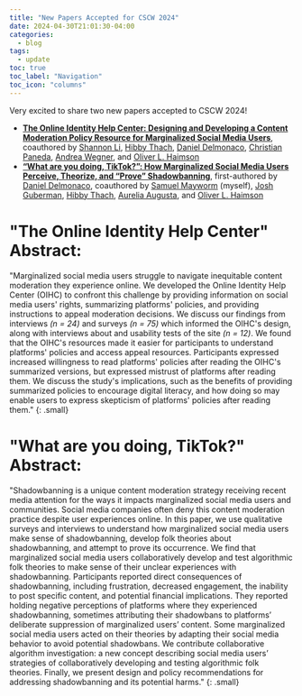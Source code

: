 ```yaml
---
title: "New Papers Accepted for CSCW 2024"
date: 2024-04-30T21:01:30-04:00
categories:
  - blog
tags:
  - update
toc: true
toc_label: "Navigation"
toc_icon: "columns"
---
```

Very excited to share two new papers accepted to CSCW 2024!
- <a href="https://dl.acm.org/doi/10.1145/3637406" target="blank"><b>The Online Identity Help Center: Designing and Developing a Content Moderation Policy Resource for Marginalized Social Media Users</b></a>, coauthored by <a href="https://www.shannonlidesign.com/" target="blank">Shannon Li</a>, <a href="https://www.hibbythach.com/" target="blank">Hibby Thach</a>, <a href="https://www.libraries.rutgers.edu/directory/daniel-delmonaco" target="blank">Daniel Delmonaco</a>, <a href="https://christianpaneda.github.io/" target="blank">Christian Paneda</a>, <a href="https://www.andreawegner.com/" target="blank">Andrea Wegner</a>, and <a href="https://oliverhaimson.com/" target="_blank">Oliver L. Haimson</a>
- <a href="https://dl.acm.org/doi/10.1145/3637431" target="blank"><b>“What are you doing, TikTok?”: How Marginalized Social Media Users Perceive, Theorize, and “Prove” Shadowbanning</b></a>, first-authored by <a href="https://www.libraries.rutgers.edu/directory/daniel-delmonaco" target="blank">Daniel Delmonaco</a>, coauthored by <a href="https://www.mayworms.info/" target="blank">Samuel Mayworm</a> (myself), <a href="https://www.si.umich.edu/people/josh-guberman" target="blank">Josh Guberman</a>, <a href="https://www.hibbythach.com/" target="blank">Hibby Thach</a>, <a href="https://www.aeva.dev/" target="blank">Aurelia Augusta</a>, and <a href="https://oliverhaimson.com/" target="_blank">Oliver L. Haimson</a>

# "The Online Identity Help Center" Abstract:
"Marginalized social media users struggle to navigate inequitable content moderation they experience online. We developed the Online Identity Help Center (OIHC) to confront this challenge by providing information on social media users' rights, summarizing platforms' policies, and providing instructions to appeal moderation decisions. We discuss our findings from interviews <i>(n = 24)</i> and surveys <i>(n = 75)</i> which informed the OIHC's design, along with interviews about and usability tests of the site <i>(n = 12)</i>. We found that the OIHC's resources made it easier for participants to understand platforms' policies and access appeal resources. Participants expressed increased willingness to read platforms' policies after reading the OIHC's summarized versions, but expressed mistrust of platforms after reading them. We discuss the study's implications, such as the benefits of providing summarized policies to encourage digital literacy, and how doing so may enable users to express skepticism of platforms' policies after reading them."
{: .small}

# "What are you doing, TikTok?" Abstract:
"Shadowbanning is a unique content moderation strategy receiving recent media attention for the ways it impacts marginalized social media users and communities. Social media companies often deny this content moderation practice despite user experiences online. In this paper, we use qualitative surveys and interviews to understand how marginalized social media users make sense of shadowbanning, develop folk theories about shadowbanning, and attempt to prove its occurrence. We find that marginalized social media users collaboratively develop and test algorithmic folk theories to make sense of their unclear experiences with shadowbanning. Participants reported direct consequences of shadowbanning, including frustration, decreased engagement, the inability to post specific content, and potential financial implications. They reported holding negative perceptions of platforms where they experienced shadowbanning, sometimes attributing their shadowbans to platforms’ deliberate suppression of marginalized users’ content. Some marginalized social media users acted on their theories by adapting their social media behavior to avoid potential shadowbans. We contribute collaborative algorithm investigation: a new concept describing social media users’ strategies of collaboratively developing and testing algorithmic folk theories. Finally, we present design and policy recommendations for addressing shadowbanning and its potential harms."
{: .small}
